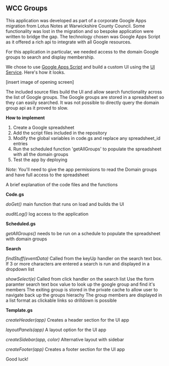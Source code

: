 
WCC Groups
----------
This application was developed as part of a corporate Google Apps migration from Lotus Notes at Warwickshire County Council. Some functionality was lost in the migration and so bespoke application were written to bridge the gap. The technology chosen was Google Apps Script as it offered a rich api to integrate with all Google resources.

For this application in particular, we needed access to the domain Google groups to search and display membership.

We chose to use [Google Apps Script][1] and build a custom UI using the [UI Service][2]. Here's how it looks.

[insert image of opening screen]

The included source files build the UI and allow search functionality across the list of Google groups. The Google groups are stored in a spreadsheet so they can easily searched. It was not possible to directly query the domain group api as it proved to slow.

**How to implement**

1. Create a Google spreadsheet
2. Add the script files included in the repository
3. Modify the global variables in code.gs and replace any spreadsheet_id entries
4. Run the scheduled function 'getAllGroups' to populate the spreadsheet with all the domain groups
5. Test the app by deploying

*Note:* You'll need to give the app permissions to read the Domain groups and have full access to the spreadsheet

A brief explanation of the code files and the functions

**Code.gs**

*doGet()*
main function that runs on load and builds the UI

*auditLog()*
log access to the application

**Scheduled.gs**

*getAllGroups()*
needs to be run on a schedule to populate the spreadsheet with domain groups

**Search**

*findStuff(eventData)*
Called from the keyUp handler on the search text box.
If 3 or more characters are entered a search is run and displayed in a dropdown list

*showSelect(e)*
Called from click handler on the search list
Use the form paramter search text box value to look up the google group and find it's members
The exiting group is stored in the private cache to allow user to navigate back up the groups hierachy
The group members are displayed in a list format as clickable links so drilldown is possible

**Template.gs**

*createHeader(app)*
Creates a header section for the UI app

*layoutPanels(app)*
A layout option for the UI app

*createSidebar(app, color)*
Alternative layout with sidebar

*createFooter(app)*
Creates a footer section for the UI app

Good luck!


  [1]: https://developers.google.com/apps-script/
  [2]: https://developers.google.com/apps-script/reference/ui/
